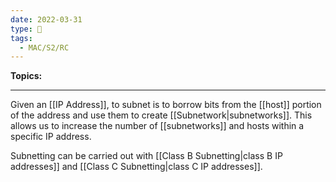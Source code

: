 ```yaml
---
date: 2022-03-31
type: 🧠
tags:
  - MAC/S2/RC
---
```


**Topics:**

---

Given an [[IP Address]], to subnet is to borrow bits from the [[host]] portion of the address and use them to create [[Subnetwork|subnetworks]]. This allows us to increase the number of [[subnetworks]] and hosts within a specific IP address.

Subnetting can be carried out with [[Class B Subnetting|class B IP addresses]] and [[Class C Subnetting|class C IP addresses]].
